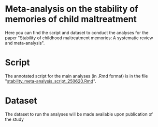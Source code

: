 # Meta-analysis on the stability of memories of child maltreatment

Here you can find the script and dataset to conduct the analyses for the paper "Stability of childhood maltreatment memories: A systematic review and meta-analysis".

# Script

The annotated script for the main analyses (in .Rmd format) is in the file "[stability_meta-analysis_script_250620.Rmd](https://github.com/oonaghcoleman/maltreatment-memory-stability/blob/main/stability_meta_analysis_script_250620.Rmd)".

# Dataset

The dataset to run the analyses will be made available upon publication of the study
